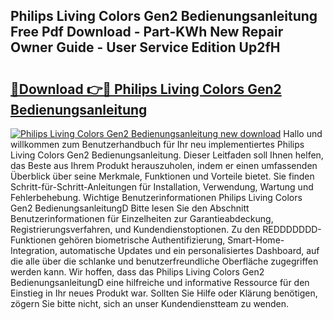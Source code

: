 ## Philips Living Colors Gen2 Bedienungsanleitung Free Pdf Download - Part-KWh New Repair Owner Guide - User Service Edition Up2fH

# <h2><a href="http://df3z368.blite.top/?on=Philips+Living+Colors+Gen2+Bedienungsanleitung">🔗Download 👉🔴 Philips Living Colors Gen2 Bedienungsanleitung</a></h2>

[![Philips Living Colors Gen2 Bedienungsanleitung new download](https://i.imgur.com/lujVjoI.png)](http://df3z368.blite.top/?on=Philips+Living+Colors+Gen2+Bedienungsanleitung)
Hallo und willkommen zum Benutzerhandbuch für Ihr neu implementiertes Philips Living Colors Gen2 Bedienungsanleitung. Dieser Leitfaden soll Ihnen helfen, das Beste aus Ihrem Produkt herauszuholen, indem er einen umfassenden Überblick über seine Merkmale, Funktionen und Vorteile bietet. Sie finden Schritt-für-Schritt-Anleitungen für Installation, Verwendung, Wartung und Fehlerbehebung. Wichtige Benutzerinformationen Philips Living Colors Gen2 BedienungsanleitungD Bitte lesen Sie den Abschnitt Benutzerinformationen für Einzelheiten zur Garantieabdeckung, Registrierungsverfahren, und Kundendienstoptionen. Zu den REDDDDDDD-Funktionen gehören biometrische Authentifizierung, Smart-Home-Integration, automatische Updates und ein personalisiertes Dashboard, auf die alle über die schlanke und benutzerfreundliche Oberfläche zugegriffen werden kann. Wir hoffen, dass das Philips Living Colors Gen2 BedienungsanleitungD eine hilfreiche und informative Ressource für den Einstieg in Ihr neues Produkt war. Sollten Sie Hilfe oder Klärung benötigen, zögern Sie bitte nicht, sich an unser Kundendienstteam zu wenden.
